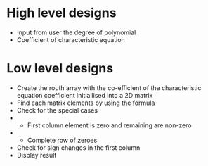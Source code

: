 # High level designs
* Input from user the degree of polynomial 
* Coefficient of characteristic equation 

# Low level designs
* Create the routh array with the co-efficient of the characteristic equation coefficient initiallised into a 2D matrix 
* Find each matrix elements by using the formula 
* Check for the special cases
* *  First column element is zero and remaining are non-zero
* *  Complete row of zeroes
* Check for sign changes in the first column
* Display result 
